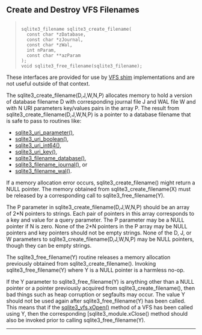 ## Create and Destroy VFS Filenames




> ```
> 
> sqlite3_filename sqlite3_create_filename(
>   const char *zDatabase,
>   const char *zJournal,
>   const char *zWal,
>   int nParam,
>   const char **azParam
> );
> void sqlite3_free_filename(sqlite3_filename);
> 
> ```



These interfaces are provided for use by [VFS shim](vfs.html#shim) implementations and
are not useful outside of that context.


The sqlite3\_create\_filename(D,J,W,N,P) allocates memory to hold a version of
database filename D with corresponding journal file J and WAL file W and
with N URI parameters key/values pairs in the array P. The result from
sqlite3\_create\_filename(D,J,W,N,P) is a pointer to a database filename that
is safe to pass to routines like:
* [sqlite3\_uri\_parameter()](#sqlite3_uri_boolean),
* [sqlite3\_uri\_boolean()](#sqlite3_uri_boolean),
* [sqlite3\_uri\_int64()](#sqlite3_uri_boolean),
* [sqlite3\_uri\_key()](#sqlite3_uri_boolean),
* [sqlite3\_filename\_database()](#sqlite3_filename_database),
* [sqlite3\_filename\_journal()](#sqlite3_filename_database), or
* [sqlite3\_filename\_wal()](#sqlite3_filename_database).


If a memory allocation error occurs, sqlite3\_create\_filename() might
return a NULL pointer. The memory obtained from sqlite3\_create\_filename(X)
must be released by a corresponding call to sqlite3\_free\_filename(Y).


The P parameter in sqlite3\_create\_filename(D,J,W,N,P) should be an array
of 2\*N pointers to strings. Each pair of pointers in this array corresponds
to a key and value for a query parameter. The P parameter may be a NULL
pointer if N is zero. None of the 2\*N pointers in the P array may be
NULL pointers and key pointers should not be empty strings.
None of the D, J, or W parameters to sqlite3\_create\_filename(D,J,W,N,P) may
be NULL pointers, though they can be empty strings.


The sqlite3\_free\_filename(Y) routine releases a memory allocation
previously obtained from sqlite3\_create\_filename(). Invoking
sqlite3\_free\_filename(Y) where Y is a NULL pointer is a harmless no\-op.


If the Y parameter to sqlite3\_free\_filename(Y) is anything other
than a NULL pointer or a pointer previously acquired from
sqlite3\_create\_filename(), then bad things such as heap
corruption or segfaults may occur. The value Y should not be
used again after sqlite3\_free\_filename(Y) has been called. This means
that if the [sqlite3\_vfs.xOpen()](#sqlite3vfsxopen) method of a VFS has been called using Y,
then the corresponding \[sqlite3\_module.xClose() method should also be
invoked prior to calling sqlite3\_free\_filename(Y).




---


